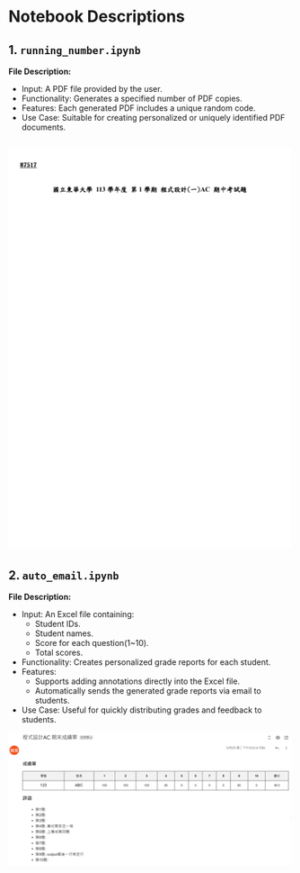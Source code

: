 # Notebook Descriptions

## 1. `running_number.ipynb`
**File Description:**
- Input: A PDF file provided by the user.
- Functionality: Generates a specified number of PDF copies.
- Features: Each generated PDF includes a unique random code.
- Use Case: Suitable for creating personalized or uniquely identified PDF documents.

![Test Image](test.png)
---

## 2. `auto_email.ipynb`
**File Description:**
- Input: An Excel file containing:
  - Student IDs.
  - Student names.
  - Score for each question(1~10).
  - Total scores.
- Functionality: Creates personalized grade reports for each student.
- Features:
  - Supports adding annotations directly into the Excel file.
  - Automatically sends the generated grade reports via email to students.
- Use Case: Useful for quickly distributing grades and feedback to students.

![Email Image](email.png)